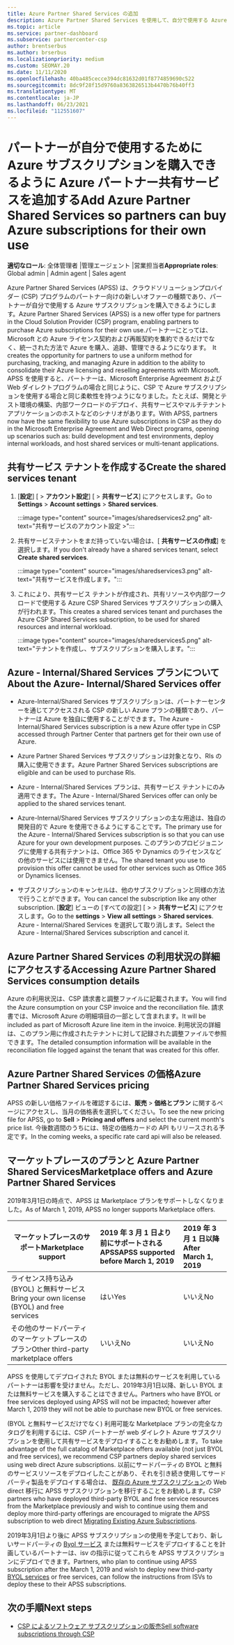 ```yaml
---
title: Azure Partner Shared Services の追加
description: Azure Partner Shared Services を使用して、自分で使用する Azure サブスクリプションを購入し、Azure の購入、追跡、および管理のための統一された方法を利用できます。
ms.topic: article
ms.service: partner-dashboard
ms.subservice: partnercenter-csp
author: brentserbus
ms.author: brserbus
ms.localizationpriority: medium
ms.custom: SEOMAY.20
ms.date: 11/11/2020
ms.openlocfilehash: 40ba485cecce394dc81632d01f8774859690c522
ms.sourcegitcommit: 8dc9f28f15d9760a8363826513b4470b76b40ff3
ms.translationtype: MT
ms.contentlocale: ja-JP
ms.lasthandoff: 06/23/2021
ms.locfileid: "112551607"
---
```

# <a name="add-azure-partner-shared-services-so-partners-can-buy-azure-subscriptions-for-their-own-use"></a><span data-ttu-id="47cb1-103">パートナーが自分で使用するために Azure サブスクリプションを購入できるように Azure パートナー共有サービスを追加する</span><span class="sxs-lookup"><span data-stu-id="47cb1-103">Add Azure Partner Shared Services so partners can buy Azure subscriptions for their own use</span></span>

<span data-ttu-id="47cb1-104">**適切なロール**: 全体管理者 |管理エージェント |営業担当者</span><span class="sxs-lookup"><span data-stu-id="47cb1-104">**Appropriate roles**: Global admin | Admin agent | Sales agent</span></span>

<span data-ttu-id="47cb1-105">Azure Partner Shared Services (APSS) は、クラウドソリューションプロバイダー (CSP) プログラムのパートナー向けの新しいオファーの種類であり、パートナーが自分で使用する Azure サブスクリプションを購入できるようにします。</span><span class="sxs-lookup"><span data-stu-id="47cb1-105">Azure Partner Shared Services (APSS) is a new offer type for partners in the Cloud Solution Provider (CSP) program, enabling partners to purchase Azure subscriptions for their own use.</span></span><span data-ttu-id="47cb1-106">パートナーにとっては、Microsoft との Azure ライセンス契約および再販契約を集約できるだけでなく、統一された方法で Azure を購入、追跡、管理できるようになります。</span><span class="sxs-lookup"><span data-stu-id="47cb1-106">  It creates the opportunity for partners to use a uniform method for purchasing, tracking, and managing Azure in addition to the ability to consolidate their Azure licensing and reselling agreements with Microsoft.</span></span> <span data-ttu-id="47cb1-107">APSS を使用すると、パートナーは、Microsoft Enterprise Agreement および Web ダイレクトプログラムの場合と同じように、CSP で Azure サブスクリプションを使用する場合と同じ柔軟性を持つようになりました。たとえば、開発とテスト環境の構築、内部ワークロードのデプロイ、共有サービスやマルチテナントアプリケーションのホストなどのシナリオがあります。</span><span class="sxs-lookup"><span data-stu-id="47cb1-107">With APSS, partners now have the same flexibility to use Azure subscriptions in CSP as they do in the Microsoft Enterprise Agreement and Web Direct programs, opening up scenarios such as:  build development and test environments, deploy internal workloads, and host shared services or multi-tenant applications.</span></span>  

## <a name="create-the-shared-services-tenant"></a><span data-ttu-id="47cb1-108">共有サービス テナントを作成する</span><span class="sxs-lookup"><span data-stu-id="47cb1-108">Create the shared services tenant</span></span>

1. <span data-ttu-id="47cb1-109">[**設定**] [  >  **アカウント設定**] [  >  **共有サービス**] にアクセスします。</span><span class="sxs-lookup"><span data-stu-id="47cb1-109">Go to **Settings** > **Account settings** > **Shared services**.</span></span>

   :::image type="content" source="images/sharedservices2.png" alt-text="共有サービスのアカウント設定 >":::

2. <span data-ttu-id="47cb1-111">共有サービステナントをまだ持っていない場合は、[ **共有サービスの作成**] を選択します。</span><span class="sxs-lookup"><span data-stu-id="47cb1-111">If you don't already have a shared services tenant, select **Create shared services**.</span></span>

   :::image type="content" source="images/sharedservices3.png" alt-text="共有サービスを作成します。":::

3. <span data-ttu-id="47cb1-113">これにより、共有サービス テナントが作成され、共有リソースや内部ワークロードで使用する Azure CSP Shared Services サブスクリプションの購入が行われます。</span><span class="sxs-lookup"><span data-stu-id="47cb1-113">This creates a shared services tenant and purchases the Azure CSP Shared Services subscription, to be used for shared resources and internal workload.</span></span>

   :::image type="content" source="images/sharedservices5.png" alt-text="テナントを作成し、サブスクリプションを購入します。":::

## <a name="about-the-azure--internalshared-services-offer"></a><span data-ttu-id="47cb1-115">Azure - Internal/Shared Services プランについて</span><span class="sxs-lookup"><span data-stu-id="47cb1-115">About the Azure- Internal/Shared Services offer</span></span>

- <span data-ttu-id="47cb1-116">Azure-Internal/Shared Services サブスクリプションは、パートナーセンターを通じてアクセスされる CSP の新しい Azure プランの種類であり、パートナーは Azure を独自に使用することができます。</span><span class="sxs-lookup"><span data-stu-id="47cb1-116">The Azure - Internal/Shared Services subscription is a new Azure offer type in CSP accessed through Partner Center that partners get for their own use of Azure.</span></span>

- <span data-ttu-id="47cb1-117">Azure Partner Shared Services サブスクリプションは対象となり、RIs の購入に使用できます。</span><span class="sxs-lookup"><span data-stu-id="47cb1-117">Azure Partner Shared Services subscriptions are eligible and can be used to purchase RIs.</span></span>

- <span data-ttu-id="47cb1-118">Azure - Internal/Shared Services プランは、共有サービス テナントにのみ適用できます。</span><span class="sxs-lookup"><span data-stu-id="47cb1-118">The Azure - Internal/Shared Services offer can only be applied to the shared services tenant.</span></span>

- <span data-ttu-id="47cb1-119">Azure-Internal/Shared Services サブスクリプションの主な用途は、独自の開発目的で Azure を使用できるようにすることです。</span><span class="sxs-lookup"><span data-stu-id="47cb1-119">The primary use for the Azure - Internal/Shared Services subscription is so that you can use Azure for your own development purposes.</span></span> <span data-ttu-id="47cb1-120">このプランのプロビジョニングに使用する共有テナントは、Office 365 や Dynamics のライセンスなどの他のサービスには使用できません。</span><span class="sxs-lookup"><span data-stu-id="47cb1-120">The shared tenant you use to provision this offer cannot be used for other services such as Office 365 or Dynamics licenses.</span></span>

- <span data-ttu-id="47cb1-121">サブスクリプションのキャンセルは、他のサブスクリプションと同様の方法で行うことができます。</span><span class="sxs-lookup"><span data-stu-id="47cb1-121">You can cancel the subscription like any other subscription.</span></span> <span data-ttu-id="47cb1-122">[**設定**] ビューの [すべての設定] [  >    >  **共有サービス**] にアクセスします。</span><span class="sxs-lookup"><span data-stu-id="47cb1-122">Go to the **settings** > **View all settings** > **Shared services**.</span></span> <span data-ttu-id="47cb1-123">Azure - Internal/Shared Services を選択して取り消します。</span><span class="sxs-lookup"><span data-stu-id="47cb1-123">Select the Azure - Internal/Shared Services subscription and cancel it.</span></span>

## <a name="accessing-azure-partner-shared-services-consumption-details"></a><span data-ttu-id="47cb1-124">Azure Partner Shared Services の利用状況の詳細にアクセスする</span><span class="sxs-lookup"><span data-stu-id="47cb1-124">Accessing Azure Partner Shared Services consumption details</span></span>

<span data-ttu-id="47cb1-125">Azure の利用状況は、CSP 請求書と調整ファイルに記載されます。</span><span class="sxs-lookup"><span data-stu-id="47cb1-125">You will find the Azure consumption on your CSP invoice and the reconciliation file.</span></span> <span data-ttu-id="47cb1-126">請求書では、Microsoft Azure の明細項目の一部として含まれます。</span><span class="sxs-lookup"><span data-stu-id="47cb1-126">It will be included as part of Microsoft Azure line item in the invoice.</span></span> <span data-ttu-id="47cb1-127">利用状況の詳細は、このプラン用に作成されたテナントに対して記録された調整ファイルで参照できます。</span><span class="sxs-lookup"><span data-stu-id="47cb1-127">The detailed consumption information will be available in the reconciliation file logged against the tenant that was created for this offer.</span></span>

## <a name="azure-partner-shared-services-pricing"></a><span data-ttu-id="47cb1-128">Azure Partner Shared Services の価格</span><span class="sxs-lookup"><span data-stu-id="47cb1-128">Azure Partner Shared Services pricing</span></span>

<span data-ttu-id="47cb1-129">APSS の新しい価格ファイルを確認するには、**販売**  >  **価格とプラン** に関するページにアクセスし、当月の価格表を選択してください。</span><span class="sxs-lookup"><span data-stu-id="47cb1-129">To see the new pricing file for APSS, go to **Sell** > **Pricing and offers** and select the current month's price list.</span></span> <span data-ttu-id="47cb1-130">今後数週間のうちには、特定の価格カードの API もリリースされる予定です。</span><span class="sxs-lookup"><span data-stu-id="47cb1-130">In the coming weeks, a specific rate card api will also be released.</span></span>

## <a name="marketplace-offers-and-azure-partner-shared-services"></a><span data-ttu-id="47cb1-131">マーケットプレースのプランと Azure Partner Shared Services</span><span class="sxs-lookup"><span data-stu-id="47cb1-131">Marketplace offers and Azure Partner Shared Services</span></span>

<span data-ttu-id="47cb1-132">2019年3月1日の時点で、APSS は Marketplace プランをサポートしなくなりました。</span><span class="sxs-lookup"><span data-stu-id="47cb1-132">As of March 1, 2019, APSS no longer supports Marketplace offers.</span></span>

|<span data-ttu-id="47cb1-133">**マーケットプレースのサポート**</span><span class="sxs-lookup"><span data-stu-id="47cb1-133">**Marketplace support**</span></span>   |<span data-ttu-id="47cb1-134">**2019 年 3 月 1 日より前にサポートされる APSS**</span><span class="sxs-lookup"><span data-stu-id="47cb1-134">**APSS supported before March 1, 2019**</span></span>|<span data-ttu-id="47cb1-135">**2019 年 3 月 1 日以降**</span><span class="sxs-lookup"><span data-stu-id="47cb1-135">**After March 1, 2019**</span></span>|
|---------------------------|:----------------------------|:-------------------|
|<span data-ttu-id="47cb1-136">ライセンス持ち込み (BYOL) と無料サービス</span><span class="sxs-lookup"><span data-stu-id="47cb1-136">Bring your own license (BYOL) and free services</span></span>   | <span data-ttu-id="47cb1-137">はい</span><span class="sxs-lookup"><span data-stu-id="47cb1-137">Yes</span></span>   | <span data-ttu-id="47cb1-138">いいえ</span><span class="sxs-lookup"><span data-stu-id="47cb1-138">No</span></span>|
|<span data-ttu-id="47cb1-139">その他のサードパーティのマーケットプレースのプラン</span><span class="sxs-lookup"><span data-stu-id="47cb1-139">Other third-party marketplace offers</span></span>   | <span data-ttu-id="47cb1-140">いいえ</span><span class="sxs-lookup"><span data-stu-id="47cb1-140">No</span></span>   |<span data-ttu-id="47cb1-141">いいえ</span><span class="sxs-lookup"><span data-stu-id="47cb1-141">No</span></span>|

<span data-ttu-id="47cb1-142">APSS を使用してデプロイされた BYOL または無料のサービスを利用しているパートナーは影響を受けません。ただし、2019年3月1日以降、新しい BYOL または無料サービスを購入することはできません。</span><span class="sxs-lookup"><span data-stu-id="47cb1-142">Partners who have BYOL or free services deployed using APSS will not be impacted; however after March 1, 2019 they will not be able to purchase new BYOL or free services.</span></span>

<span data-ttu-id="47cb1-143">(BYOL と無料サービスだけでなく) 利用可能な Marketplace プランの完全なカタログを利用するには、CSP パートナーが web ダイレクト Azure サブスクリプションを使用して共有サービスをデプロイすることをお勧めします。</span><span class="sxs-lookup"><span data-stu-id="47cb1-143">To take advantage of the full catalog of Marketplace offers available (not just BYOL and free services), we recommend CSP partners deploy shared services using web direct Azure subscriptions.</span></span>  <span data-ttu-id="47cb1-144">以前にサードパーティの BYOL と無料のサービスリソースをデプロイしたことがあり、それを引き続き使用してサードパーティ製品をデプロイする場合は、 [既存の Azure サブスクリプション](/azure/cloud-solution-provider/migration/migration#migrating-existing-azure-subscriptions)の Web direct 移行に APSS サブスクリプションを移行することをお勧めします。</span><span class="sxs-lookup"><span data-stu-id="47cb1-144">CSP partners who have deployed third-party BYOL and free service resources from the Marketplace previously and wish to continue using them and deploy more third-party offerings are encouraged to migrate the APSS subscription to web direct [Migrating Existing Azure Subscriptions](/azure/cloud-solution-provider/migration/migration#migrating-existing-azure-subscriptions).</span></span>

<span data-ttu-id="47cb1-145">2019年3月1日より後に APSS サブスクリプションの使用を予定しており、新しいサードパーティの [Byol サービス](https://azuremarketplace.microsoft.com/marketplace/apps?filters=byol) または無料サービスをデプロイすることを計画しているパートナーは、isv の指示に従ってこれらを APSS サブスクリプションにデプロイできます。</span><span class="sxs-lookup"><span data-stu-id="47cb1-145">Partners, who plan to continue using APSS subscription after the March 1, 2019 and wish to deploy new third-party [BYOL services](https://azuremarketplace.microsoft.com/marketplace/apps?filters=byol) or free services, can follow the instructions from ISVs to deploy these to their APSS subscriptions.</span></span>

## <a name="next-steps"></a><span data-ttu-id="47cb1-146">次の手順</span><span class="sxs-lookup"><span data-stu-id="47cb1-146">Next steps</span></span>

- [<span data-ttu-id="47cb1-147">CSP によるソフトウェア サブスクリプションの販売</span><span class="sxs-lookup"><span data-stu-id="47cb1-147">Sell software subscriptions through CSP</span></span>](csp-software-subscriptions.md)